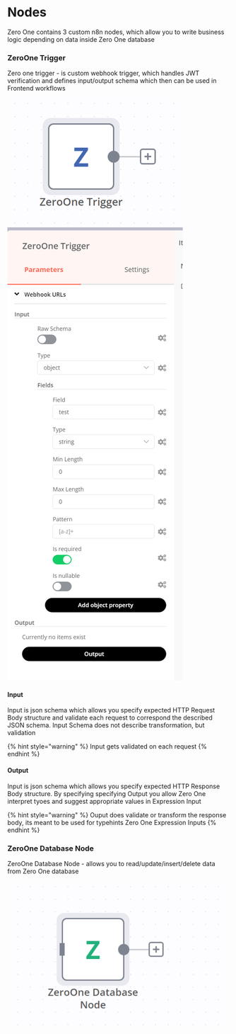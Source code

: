 # Nodes

Zero One contains 3 custom n8n nodes, which allow you to write business logic depending on data inside Zero One database

### ZeroOne Trigger

Zero one trigger - is custom webhook trigger, which handles JWT verification and defines input/output schema which then can be used in Frontend workflows

![](<../.gitbook/assets/image (1).png>)![](<../.gitbook/assets/image (2).png>)

#### Input

Input is json schema which allows you specify expected HTTP Request Body structure and validate each request to correspond the described JSON schema. Input Schema does not describe transformation, but validation

{% hint style="warning" %}
Input gets validated on each request
{% endhint %}

#### Output

Input is json schema which allows you specify expected HTTP Response Body structure. By specifying specifying Output you allow Zero One interpret tyoes and suggest appropriate values in Expression Input

{% hint style="warning" %}
Ouput does validate or transform the response body, its meant to be used for typehints Zero One Expression Inputs
{% endhint %}

### ZeroOne Database Node

ZeroOne Database Node - allows you to read/update/insert/delete data from Zero One database

![](../.gitbook/assets/image.png)

